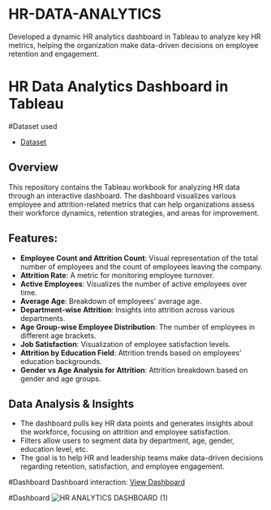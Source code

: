# HR-DATA-ANALYTICS
Developed a dynamic HR analytics dashboard in Tableau to analyze key HR metrics, helping the organization make data-driven decisions on employee retention and engagement.
# HR Data Analytics Dashboard in Tableau

#Dataset used
- <a href="https://github.com/SHUBHAM-YADAV06/HR-DATA-ANALYTICS/blob/main/HR%20Data%20(3)%20(1).xlsx">Dataset</a>




## Overview
This repository contains the Tableau workbook for analyzing HR data through an interactive dashboard. The dashboard visualizes various employee and attrition-related metrics that can help organizations assess their workforce dynamics, retention strategies, and areas for improvement.

## Features:
- **Employee Count and Attrition Count**: Visual representation of the total number of employees and the count of employees leaving the company.
- **Attrition Rate**: A metric for monitoring employee turnover.
- **Active Employees**: Visualizes the number of active employees over time.
- **Average Age**: Breakdown of employees' average age.
- **Department-wise Attrition**: Insights into attrition across various departments.
- **Age Group-wise Employee Distribution**: The number of employees in different age brackets.
- **Job Satisfaction**: Visualization of employee satisfaction levels.
- **Attrition by Education Field**: Attrition trends based on employees’ education backgrounds.
- **Gender vs Age Analysis for Attrition**: Attrition breakdown based on gender and age groups.

## Data Analysis & Insights
- The dashboard pulls key HR data points and generates insights about the workforce, focusing on attrition and employee satisfaction.
- Filters allow users to segment data by department, age, gender, education level, etc.
- The goal is to help HR and leadership teams make data-driven decisions regarding retention, satisfaction, and employee engagement.

#Dashboard
Dashboard interaction: <a href="https://public.tableau.com/app/profile/shubham.yadav3281/viz/HRANALYTICSDASHBOARD_17403662945050/HRANALYTICSDASHBOARD">View Dashboard</a>


#Dashboard
![HR ANALYTICS DASHBOARD (1)](https://github.com/user-attachments/assets/7d789bcb-9054-41df-a9ee-ed21f26006e3)

